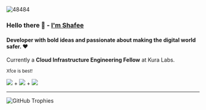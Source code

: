 ![48484](https://github.com/shafeeshafee/shafeeshafee/assets/68356865/336f0e5c-845e-4a47-841e-e7b94b1b0f22)

### Hello there 👋 - [I'm Shafee](https://shafee.vercel.app)

#### Developer with bold ideas and passionate about making the digital world safer. ❤️

Currently a **Cloud Infrastructure Engineering Fellow** at Kura Labs.

<sub>Xfce is best!</sub>


![](https://img.shields.io/badge/OS-Debian-informational?style=flat&logo=Debian) + ![](https://img.shields.io/badge/OS-macOS-informational?style=flat&logo=Apple) + ![](https://img.shields.io/badge/Shell-zsh-informational?style=flat&logo=GNU-Bash)

---

![GitHub Trophies](https://github-profile-trophy.vercel.app/?username=shafeeshafee&theme=darkhub&column=7)
